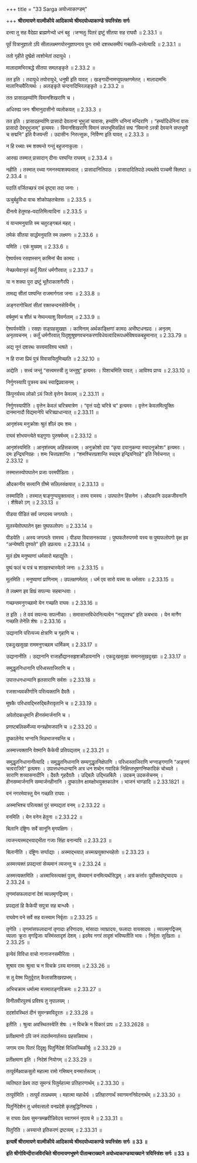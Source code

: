 +++
title = "33 Sarga अयोध्याकाण्डम्"

+++
**श्रीरामायणे वाल्मीकीये आदिकाव्ये श्रीमदयोध्याकाण्डे त्रयस्त्रिंशः सर्गः**

दत्त्वा तु सह वैदेह्या ब्राह्मणेभ्यो धनं बहु ।जग्मतुः पितरं द्रष्टुं सीतया सह राघवौ ॥ 2.33.1 ॥

पूर्वं पित्रानुज्ञातो ऽपि सीतालक्ष्मणयोरनुज्ञापनाय पुनः रामो दशरथसमीपं गच्छति–दत्त्वेत्यादि ॥ 2.33.1 ॥

ततो गृहीते दुष्प्रेक्षे त्वशोभेतां तदायुधे ।

मालादामभिराबद्धे सीतया समलङ्कृते ॥ 2.33.2 ॥

तत इति । तदायुधे तयोरायुधे, धनुषी इति यावत् । खङ्गादीनामप्युपलक्षणमेतत् । मालादामभिः मालानिचयैरित्यर्थः । अलङ्कृते चन्दनादिभिरलङ्कृते ॥ 2.33.2 ॥

ततः प्रासादहर्म्याणि विमानशिखराणि च ।

अधिरुह्य जनः श्रीमानुदासीनो व्यलोकयत् ॥ 2.33.3 ॥

तत इति । प्रासादहर्म्याणि प्रासादो देवतानां भूभुजां चावासः, हर्म्याणि धनिनां मन्दिराणि । “हर्म्यादिर्धनिनां वासः प्रासादो देवभूभुजाम्” इत्यमरः । विमानशिखराणि विमानं सप्तभूमिसहितं सद्म “विमानो ऽस्त्री देवयाने सप्तभूमौ च सद्मनि” इति वैजयन्ती । उदासीनः निरुत्सुकः, निर्विण्ण इति यावत् ॥ 2.33.3 ॥

न हि रथ्याः स्म शक्यन्ते गन्तुं बहुजनाकुलाः ।

आरुह्य तस्मात् प्रासादान् दीनाः पश्यन्ति राघवम् ॥ 2.33.4 ॥

नहीति । तस्मात् रथ्या गमनस्याशक्यत्वात् । प्रासादानितिपाठः । प्रासादादितिपाठे ल्यब्लोपे पञ्चमी क्लिष्टा ॥ 2.33.4 ॥

पदातिं वर्जितच्छत्रं रामं दृष्ट्वा तदा जनाः ।

ऊचुर्बहुविधा वाचः शोकोपहतचेतसः ॥ 2.33.5 ॥

दीनत्वे हेतुमाह–पदातिमित्यादिना ॥ 2.33.5 ॥

यं यान्तमनुयाति स्म चतुरङ्गबलं महत् ।

तमेकं सीतया सार्द्धमनुयाति स्म लक्ष्मणः ॥ 2.33.6 ॥

यमिति । एकं मुख्यम् ॥ 2.33.6 ॥

ऐश्वर्यस्य रसज्ञस्सन् कामिनां चैव कामदः ।

नेच्छत्येवानृतं कर्तुं पितरं धर्मगौरवात् ॥ 2.33.7 ॥

या न शक्या पुरा द्रष्टुं भूतैराकाशगैरपि ।

तामद्य सीतां पश्यन्ति राजमार्गगता जनाः ॥ 2.33.8 ॥

अङ्गरागोचितां सीतां रक्तचन्दनसेविनीम् ।

वर्षमुष्णं च शीतं च नेष्यन्त्याशु विवर्णताम् ॥ 2.33.9 ॥

ऐश्वर्यस्येति । रसज्ञः सङ्ग्रहसुखज्ञः । कामिनाम् अर्थकाङ्क्षिणां कामदः अभीष्टधनप्रदः । अनृतम् अनृतवचनम् । कर्तुं धर्मगौरवात् पितृशुश्रूषणवचनकरणविधेयत्वादिरूपधर्मविषयकबहुमानात् ॥ 2.33.79 ॥

अद्य नूनं दशरथः सत्त्वमाविश्य भाषते ।

न हि राजा प्रियं पुत्रं विवासयितुमिच्छति ॥ 2.32.10 ॥

अद्येति । सत्त्वं जन्तुं “सत्त्वमस्त्री तु जन्तुषु” इत्यमरः । पिशाचमिति यावत् । आविश्य प्राप्य ॥ 2.33.10 ॥

निर्गुणस्यापि पुत्रस्य कथं स्याद्विप्रवासनम् ।

किंपुनर्यस्य लोको ऽयं जितो वृत्तेन केवलम् ॥ 2.33.11 ॥

निर्गुणस्यापीति । वृत्तेन केवलं चरित्रमात्रेण । “वृत्तं पद्ये चरित्रे च” इत्यमरः । वृत्तेन केवलमित्युक्तिः दानमानादौ विद्यमानेपि चरित्रप्राधान्यात् ॥ 2.33.11 ॥

आनृशंस्य मनुक्रोशः श्रुतं शीलं दमः शमः ।

राघवं शोभयन्त्येते षड्गुणाः पुरुषर्षभम् ॥ 2.33.12 ॥

आनृशंस्यमिति । आनृशंस्यम् अहिंसकत्वम् । अनुक्रोशो दया “कृपा दयानुकम्पा स्यादनुक्रोशः” इत्यमरः । दमः इन्द्रियनिग्रहः । शमः चित्तप्रशान्तिः । “शमश्चित्तप्रशान्ति स्याद्दम इन्द्रियनिग्रहे” इति निर्वचनात् ॥ 2.33.12 ॥

तस्मात्तस्योपघातेन प्रजाः परमपीडिताः ।

औदकानीव सत्त्वानि ग्रीष्मे सलिलसंक्षयात् ॥ 2.33.13 ॥

तस्मादिति । तस्मात् षाङ्गुण्ययुक्तत्वात् । तस्य रामस्य । उपघातेन हिंसनेन । औदकानि उदकजीवनानि । शैषिको ऽण् ॥ 2.33.13 ॥

पीडया पीडितं सर्वं जगदस्य जगत्पतेः ।

मूलस्येवोपघातेन वृक्षः पुष्पफलोपगः ॥ 2.33.14 ॥

पीडयेति । अस्य जगत्पतेः रामस्य । पीडया विवासनरूपया । पुष्पफलैरुपगमो यस्य स पुष्पफलोपगो वृक्ष इव “अन्येष्वपि दृश्यते” इति डप्रत्ययः ॥ 2.33.14 ॥

मूलं ह्येष मनुष्याणां धर्मसारो महाद्युतिः ।

पुष्पं फलं च पत्रं च शाखाश्चास्येतरे जनाः ॥ 2.33.15 ॥

मूलमिति । मनुष्याणां प्राणिनाम् । उपलक्षणमेतत् । धर्म एव सारो यस्य सः धर्मसारः ॥ 2.33.15 ॥

ते लक्ष्मण इव क्षिप्रं सपत्न्यः सहबान्धवाः ।

गच्छन्तमनुगच्छामो येन गच्छति राघवः ॥ 2.33.16 ॥

त इति । ते वयं सपत्न्यः सपत्नीकाः । समासान्तविधेरनित्यत्वेन “नद्यृतश्च” इति कबभावः । येन मार्गेण गच्छति तेनेति शेषः ॥ 2.33.16 ॥

उद्यानानि परित्यज्य क्षेत्राणि च गृहाणि च ।

एकदुःखसुखा राममनुगच्छाम धार्मिकम् ॥ 2.33.17 ॥

उद्यानानीति । उद्यानानि राजार्होद्यानसहृशक्रीडावनानि । एकदुःखसुखाः समानसुखदुःखाः ॥ 2.33.17 ॥

समुद्धृतनिधानानि परिध्वस्ताजिराणि च ।

उपात्तधनधान्यानि हृतसाराणि सर्वशः ॥ 2.33.18 ॥

रजसाभ्यवकीर्णानि परित्यक्तानि दैवतैः ।

मूषकैः परिधावद्भिरुद्बिलैरावृतानि च ॥ 2.33.19 ॥

अपेतोदकधूमानि हीनसंमार्जनानि च ।

प्रणष्टबलिकर्मेज्या मन्त्रहोमजपानि च ॥ 2.33.20 ॥

दुष्कालेनेव भग्नानि भिन्नभाजनवन्ति च ।

अस्मात्त्यक्तानि वेश्मानि कैकेयी प्रतिपद्यताम् ॥ 2.33.21 ॥

समुद्धृतनिधानानीत्यादि । समुद्धृतनिधानानि सम्यगुद्धृतनिक्षेपाणि । परिध्वस्ताजिराणि भग्नाङ्गणानि “अङ्गणं चत्वराजिरे” इत्यमरः । उपात्तधनधान्यानि अत्र धन शब्देन गवादिकं निक्षिप्तभूषणनिष्कादिकं चोच्यते । साराणि शय्यासनादीनि । दैवतैः गृहदैवतैः । उद्बिलैः उद्भिन्नबिलैः । उदकम् उदकसेचनम् । हीनसम्मार्जनानि सम्मार्जनहीनानि । दुष्कालेन क्षामक्षोभयुक्तकालेन । भाजनं भाण्डादि ॥ 2.33.1821 ॥

वनं नगरमेवास्तु येन गच्छति राघवः ।

अस्माभिश्च परित्यक्तं पुरं सम्पद्यतां वनम् ॥ 2.33.22 ॥

वनमिति । येन वनेन हेतुना ॥ 2.33.22 ॥

बिलानि दंष्ट्रिणः सर्वे सानूनि मृगपक्षिणः ।

त्यजन्त्यस्मद्भयाद्भीता गजाः सिंहा वनान्यपि ॥ 2.33.23 ॥

बिलानीति । दंष्ट्रिणः सर्प्पाद्याः । अस्माद्भयात् अस्मत्प्रयुक्तभयहेतोः ॥ 2.33.23 ॥

अस्मत्त्यक्तं प्रपद्यन्तां सेव्यमानं त्यजन्तु च ॥ 2.33.24 ॥

अस्मत्त्यक्तमिति । अस्माभिस्त्यक्तं पुरम्, सेव्यमानं वनमित्यर्थसिद्धम् । अत्र कर्त्तारः पूर्वोक्तदंष्ट्र्यादयः ॥ 2.33.24 ॥

तृणमांसफलादानां देशं व्यालमृगद्विजम् ।

प्रपद्यतां हि कैकेयी सपुत्रा सह बान्धवैः ।

राघवेण वने सर्वे सह वत्स्याम निर्वृताः ॥ 2.33.25 ॥

तृणेति । तृणमांसफलादानां तृणादाः हरिणादयः, मांसादाः व्याघ्रादयः, फलादाः वायसादयः । व्यालमृगद्विजम् व्यालाः क्रूराः मृगद्विजाः यस्मिंस्तादृशं देशम् । इदमेव नगरं तादृशं भविष्यतीति भावः । निर्वृताः सुखिताः ॥ 2.33.25 ॥

इत्येवं विविधा वाचो नानाजनसमीरिताः ।

शुश्राव रामः श्रुत्वा च न विचक्रे ऽस्य मानसम् ॥ 2.33.26 ॥

स तु वेश्म पितुर्दूरात् कैलासशिखरप्रभम् ।

अभिचक्राम धर्मात्मा मत्तमातङ्गविक्रमः ॥ 2.33.27 ॥

विनीतवीरपुरुषं प्रविश्य तु नृपालयम् ।

ददर्शावस्थितं दीनं सुमन्त्रमविदूरतः ॥ 2.33.28 ॥

इतीति । श्रुत्वा अवस्थितस्येति शेषः । न विचक्रे न विकारं प्राप ॥ 2.33.2628 ॥

प्रतीक्षमाणो ऽपि जनं तदार्तमनार्तरूपः प्रहसन्निवाथ ।

जगाम रामः पितरं दिदृक्षुः पितुर्निदेशं विधिवच्चिकीर्षुः ॥ 2.33.29 ॥

प्रतीक्षमाण इति । निदेशं नियोगम् ॥ 2.33.29 ॥

तत्पूर्वमैक्ष्वाकसुतो महात्मा रामो गमिष्यन् वनमार्त्तरूपम् ।

व्यतिष्ठत प्रेक्ष्य तदा सुमन्त्रं पितुर्महात्मा प्रतिहारणार्थम् ॥ 2.33.30 ॥

तत्पूर्वमिति । तत्पूर्वं तत्प्रथमम् । महात्मा महाधैर्यः । प्रतिहारणार्थं स्वागमननिवेदनार्थम् ॥ 2.33.30 ॥

पितुर्निदेशेन तु धर्मवत्सलो वनप्रदेशे कृतबुद्धिनिश्चयः ।

स राघवः प्रेक्ष्य सुमन्त्रमब्रवीन्निवेदय स्वागमनं नृपाय मे ॥ 2.33.31 ॥

पितुरिति । अस्यान्ते इतिकरणं द्रष्टव्यम् ॥ 2.33.31 ॥

**इत्यार्षे श्रीरामायणे वाल्मीकीये आदिकाव्ये श्रीमदयोध्याकाण्डे त्रयस्त्रिंशः सर्गः ॥ 33 ॥**

**इति श्रीगोविन्दीराजविरचिते श्रीरामायणभूषणे पीताम्बराख्याने अयोध्याकाण्डव्याख्याने
त्रयिस्त्रिंशः सर्गः ॥ 33 ॥**
